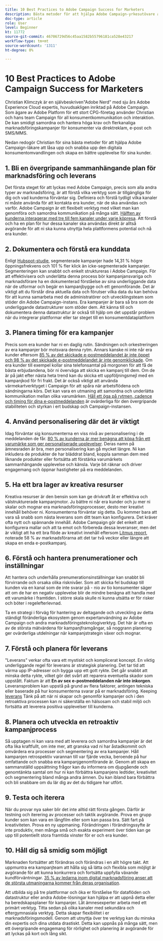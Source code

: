 ```yaml
---
title: 10 Best Practices to Adobe Campaign Success for Marketers
description: Bästa metoder för att hjälpa Adobe Campaign-yrkesutövare att låsa upp och snabba upp den digitala omvandlingen till konsumenter och få en bättre upplevelse för sina kunder.
doc-type: article
role: User
level: Beginner
kt: 11772
source-git-commit: 46706729d56c45aa1582b55796181ca528e43217
workflow-type: tm+mt
source-wordcount: '1311'
ht-degree: 0%

---
```



# 10 Best Practices to Adobe Campaign Success for Marketers

Christian Klimczyk är en självbeskriven&quot;Adobe Nerd&quot; med sju års Adobe Experience Cloud expertis, huvudsakligen inriktad på Adobe Campaign. Som ägare av Adobe Platform för ett stort CPG-företag använder Christian och hans team Campaign för all konsumentkommunikation och interaktion. De kan smidigt samordna och hantera höga krav och flerkanaliga marknadsföringskampanjer för konsumenter via direktreklam, e-post och SMS/MMS.

Nedan redogör Christian för sina bästa metoder för att hjälpa Adobe Campaign-läkare att låsa upp och snabba upp den digitala konsumentomvandlingen och skapa en bättre upplevelse för sina kunder.


## 1. Bli en övergripande sammanhängande plan för marknadsföring och leverans

Det första steget för att lyckas med Adobe Campaign, precis som alla andra typer av marknadsföring, är att förstå vilka verktyg som är tillgängliga för dig och vad kunderna förväntar sig. Definiera och förstå tydligt vilka kanaler ni måste använda för att kontakta era kunder, när de ska användas och varför. Adobe Campaign är ett flexibelt verktyg med vilket man kan genomföra och samordna kommunikation på många sätt. [Hälften av kunderna interagerar med tre till fem kanaler under varje köpresa](https://www.mckinsey.com/capabilities/operations/our-insights/redefine-the-omnichannel-approach-focus-on-what-truly-matters). Att förstå och ha en plan för hur dessa kanaler ska användas direkt är alltså avgörande för att ni ska kunna utnyttja hela plattformens potential och nå era kunder.


## 2. Dokumentera och förstå era kunddata

Enligt [Hubspot-studie](https://www.linkedin.com/pulse/customer-segmentation-effective-b2b-business-industry-sabreen), segmenterade kampanjer hade 14,31 % högre öppningsfrekvens och 101 % fler klick än icke-segmenterade kampanjer. Segmenteringen kan snabbt och enkelt struktureras i Adobe Campaign. För att effektivisera och underlätta denna process bör kampanjansvariga och marknadsförare ha en dokumenterad förståelse av sina underliggande data när de utformar och begär en kampanjbygge och ett genomförande. Det är viktigt att du förstår dina aktuella data och förutser vilka data du kan behöva för att kunna samarbeta med de administratörer och utvecklingsteam som stöder din Adobe Campaign-instans. Era kampanjer är bara så bra som de underliggande datastrukturer som stöder dem. Att känna till och dokumentera denna datastruktur är också till hjälp om det uppstår problem när du integrerar plattformar eller tar steget till en konsumentdataplattform


## 3. Planera timing för era kampanjer

Precis som era kunder har ni en daglig rutin. Sändningen och orkestreringen av era kampanjer bör motsvara denna rytm. Annars kanske ni inte når era kunder eftersom [85 % av det skickade e-postmeddelandet är inte öppet och 98 % av det skickade e-postmeddelandet är inte genomklickade](https://www.validity.com/resource-center/state-of-email-2021/). Om era kunder till exempel kollar sina telefonsamtal på morgonen för att få de bästa erbjudandena, bör ni överväga att skicka en kampanj till dem. Om de är på jakt efter nästa heta trend kan du skicka ett uppföljningsmejl med en kampanjkod för fri frakt. Det är också viktigt att använda värmekartverktyget i Campaign för att spåra när arbetsflödena och sändningarna körs. Det kan vara en utmaning att samordna och underlätta kommunikation mellan olika varumärken. [Håll ett öga på rytmen, cadence och timing för dina e-postmeddelanden](https://experienceleaguecommunities.adobe.com/t5/adobe-campaign-classic-blogs/predictive-send-time-optimization-with-adobe-campaign/ba-p/561554) är ovärderliga för den övergripande stabiliteten och styrkan i ert budskap och Campaign-instansen.


## 4. Använd personalisering där det är viktigt

Idag förväntar sig konsumenterna en viss nivå av personalisering i de meddelanden de får. [80 % av kunderna är mer benägna att köpa från ett varumärke som ger personaliserade upplevelser](https://us.epsilon.com/power-of-me). Deras namn på ämnesraden är bra, men personalisering kan gå mycket längre. Ni kan inkludera de produkter de har bläddrat bland, koppla samman dem med liknande produkter eller fortsätta att förstärka varumärkets sammanhängande upplevelse och känsla. Varje bit räknar och driver engagemang och öppnar hastigheter på era meddelanden.


## 5. Ha ett bra lager av kreativa resurser

Kreativa resurser är den bensin som kan ge drivkraft åt er effektiva och välstrukturerade kampanjmotor. Ju bättre ni når era kunder och ju mer ni skalar och mognar era marknadsföringsprocesser, desto mer kreativt innehåll behöver ni. Konsumenterna förväntar sig detta. Du kommer bara att vara så snabb som nästa leverans som ditt team kan konfigurera. Det kräver ofta nytt och spännande innehåll. Adobe Campaign gör det enkelt att konfigurera mallar och att ta emot och förbereda dessa leveranser, men det är viktigt att ha ett bra flöde av kreativt innehåll eftersom [Litmus report](https://www.litmus.com/resources/state-of-email/), noterade 58 % av marknadsförarna att det tar två veckor eller längre att skapa en enda e-postkampanj.


## 6. Förstå och hantera prenumerationer och inställningar

Att hantera och underhålla prenumerationsinställningar kan snabbt bli förvirrande och orsaka olika risknivåer. Som att skicka fel budskap till kunden via en kanal som de inte svarar på - nio av tio konsumenter säger att om de har en negativ upplevelse blir de mindre benägna att handla med ett varumärke i framtiden. I större skala skulle ni kunna utsätta er för risker och böter i regelefterlevnad.

Ta en strategi i förväg för hantering av deltagande och utveckling av detta ständigt föränderliga ekosystem genom expertanvändning av Adobe Campaign och andra marknadsföringsteknologiverktyg. Det här är ofta en av de största mätvärdena för kampanjframgångar, så noggrann planering ger ovärderliga utdelningar när kampanjstrategin växer och mognar.


## 7. Förstå och planera för leverans

&quot;Leverans&quot; verkar ofta vara ett mystiskt och komplicerat koncept. En viktig underliggande regel för leverans är strategisk planering. Det tar tid att värma upp IP-adresser och bygga upp ett gott rykte. Det går snabbt att minska detta rykte, vilket gör det svårt att reparera eventuella skador som uppstått. Faktum är att **En av sex e-postmeddelanden når inte inkorgen**. Leveransproblem kan uppstå på grund av flera faktorer, antingen tekniska eller baserade på hur konsumenterna svarar på er marknadsföring. Keeping [leverans](https://business.adobe.com/products/campaign/email-deliverability.html) Tänk på att när ni skapar och genomför kampanjer och i den retroaktiva processen kan ni säkerställa en hälsosam och stabil miljö och fortsätta att leverera positiva upplevelser till kunderna.


## 8. Planera och utveckla en retroaktiv kampanjprocess

Så upptagen ni kan vara med att leverera och samordna kampanjer är det ofta lika kraftfullt, om inte mer, att granska vad ni har åstadkommit och omvärdera era processer och segmentering av era kampanjer. Håll kampanjen retrospektiv varannan till var fjärde vecka, beroende på hur omfattande och snabba era kampanjgenomförande är. Genom att skapa en sammanställd uppsättning frågor kan du informera om djupgående och genomtänkta samtal om hur ni kan förbättra kampanjens ledtider, kreativitet och segmentering bland många andra ämnen. Du kan ibland bara förbättra och bli snabbare om du lär dig av det du tidigare har utfört.



## 9. Testa och iterera

När du provar nya saker blir det inte alltid rätt första gången. Därför är testning och iterering av processer och taktik avgörande. Prova en grupp kunder som kan vara en långfilm eller som kan passa bra. Sätt fart på kreativiteten. Prova en ny uppmaning. Förändringen i förändringssyfte är inte produktiv, men många små och exakta experiment över tiden kan ge upp till potentiellt stora framtida vinster för er och era kunder.



## 10. Håll dig så smidig som möjligt

Marknaden fortsätter att förändras och förändras i en allt högre takt. Att uppmuntra era kampanjteam att hålla sig så lätta och flexibla som möjligt är avgörande för att kunna konkurrera och fortsätta uppfylla växande kundförväntningar. [35 % av ledarna inom digital marknadsföring anser att de största utmaningarna kommer från deras organisation](https://www.gartner.com/en/newsroom/press-releases/gartner-says-35--of-digital-marketing-leaders-believe-the-bigges).

Att utbilda sig på tre plattformar och öka er förståelse för dataflöden och datastruktur eller andra Adobe-lösningar kan hjälpa er att uppnå detta eller ha beredskapsplaner för kampanjer. Låt ämnesexperter arbeta med ett primärt verktyg. Titta sedan på olika kanaler med sekundära och eftergymnasiala verktyg. Detta skapar flexibilitet i er marknadsföringsmodell. Genom att utnyttja över tre verktyg kan du minska din expertis och dina utdata drastiskt. Detta kan uppnås på många sätt, men ett övergripande engagemang för rörlighet och planering är avgörande för att lyckas på kort och lång sikt.
